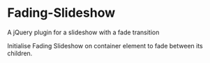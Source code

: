 # Fading-Slideshow
A jQuery plugin for a slideshow with a fade transition

Initialise Fading Slideshow on container element to fade between its children.
